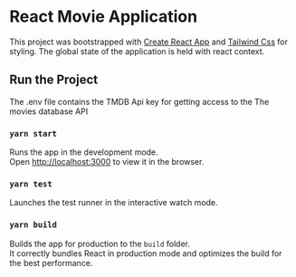 # React Movie Application

This project was bootstrapped with [Create React App](https://github.com/facebook/create-react-app)
and [Tailwind Css](https://tailwindcss.com/) for styling. The global state of the application is held with
react context.

## Run the Project

The .env file contains the TMDB Api key for getting access to the The movies database API

### `yarn start`

Runs the app in the development mode.\
Open [http://localhost:3000](http://localhost:3000) to view it in the browser.

### `yarn test`

Launches the test runner in the interactive watch mode.

### `yarn build`

Builds the app for production to the `build` folder.\
It correctly bundles React in production mode and optimizes the build for the best performance.
